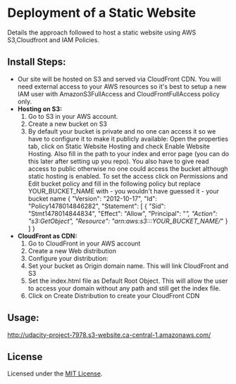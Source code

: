 # Deployment of a  Static Website

Details the approach followed to host a static website using AWS S3,Cloudfront and IAM Policies.


## Install Steps:

  -   Our site will be hosted on S3 and served via CloudFront CDN. You will need external access to your AWS resources so it's best to setup a new IAM user with AmazonS3FullAccess and CloudFrontFullAccess policy only.
  -   **Hosting on S3:**
	  	1. Go to S3 in your AWS account.
	  	2. Create a new bucket on S3
	  	3. By default your bucket is private and no one can access it so we have to configure it to make it publicly available:
	   	Open the properties tab, click on Static Website Hosting and check Enable Website Hosting. Also fill in the path to your index and error page (you can do this later after setting up you repo).
			You also have to give read access to public otherwise no one could access the bucket although static hosting is enabled. To set the access click on Permissions and Edit bucket policy and fill in the following policy but replace YOUR_BUCKET_NAME with - you wouldn't have guessed it - your bucket name
				{
					"Version": "2012-10-17",
					"Id": "Policy1478014846282",
					"Statement": [
						{
							"Sid": "Stmt1478014844834",
							"Effect": "Allow",
							"Principal": "*",
							"Action": "s3:GetObject",
							"Resource": "arn:aws:s3:::YOUR_BUCKET_NAME/*"
						}
					]
				}
  -   **CloudFront as CDN:**
		1. Go to CloudFront in your AWS account
		2. Create a new Web distribution
		3. Configure your distribution:
		4. Set your bucket as Origin domain name. This will link CloudFront and S3
		5. Set the index.html file as Default Root Object. This will allow the user to access your domain without any path and still get the index file.
		6. Click on Create Distribution to create your CloudFront CDN

## Usage:
http://udacity-project-7978.s3-website.ca-central-1.amazonaws.com/


## License
Licensed under the [MIT License](LICENSE).